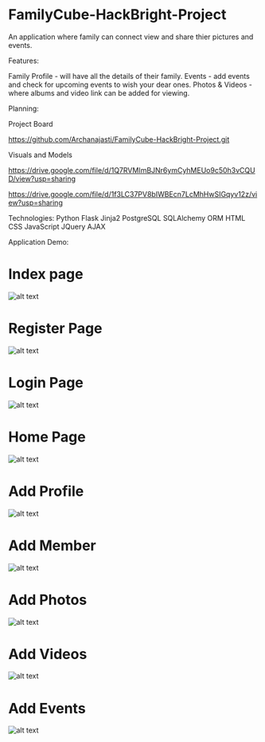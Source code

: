 # FamilyCube-HackBright-Project
An application where family can connect view and share thier pictures and events.

Features:

Family Profile - will have all the details of their family. Events - add events and check for upcoming events to wish your dear ones. Photos & Videos - where albums and video link can be added for viewing.

Planning:

Project Board

https://github.com/Archanajasti/FamilyCube-HackBright-Project.git

Visuals and Models

https://drive.google.com/file/d/1Q7RVMImBJNr6ymCyhMEUo9c50h3vCQUD/view?usp=sharing

https://drive.google.com/file/d/1f3LC37PV8bIWBEcn7LcMhHwSIGqyv12z/view?usp=sharing

Technologies: Python Flask Jinja2 PostgreSQL SQLAlchemy ORM HTML CSS JavaScript JQuery AJAX

Application Demo:


# Index page
![alt text](https://github.com/Archanajasti/FamilyCube-HackBright-Project/blob/master/static/Index%20Page.PNG)

# Register Page
![alt text](https://github.com/Archanajasti/FamilyCube-HackBright-Project/blob/master/static/Register%20Page.PNG)

# Login Page
![alt text](https://github.com/Archanajasti/FamilyCube-HackBright-Project/blob/master/static/Login%20Page.PNG)

# Home Page
![alt text](https://github.com/Archanajasti/FamilyCube-HackBright-Project/blob/master/static/Home%20Page.PNG)

# Add Profile
![alt text](https://github.com/Archanajasti/FamilyCube-HackBright-Project/blob/master/static/Add%20profile.PNG)

# Add Member
![alt text](https://github.com/Archanajasti/FamilyCube-HackBright-Project/blob/master/static/Add%20Member.PNG)

# Add Photos
![alt text](https://github.com/Archanajasti/FamilyCube-HackBright-Project/blob/master/static/Add%20Photos.PNG)

# Add Videos
![alt text](https://github.com/Archanajasti/FamilyCube-HackBright-Project/blob/master/static/Add%20Videos.PNG)

# Add Events
![alt text](https://github.com/Archanajasti/FamilyCube-HackBright-Project/blob/master/static/Add%20Events.PNG)





